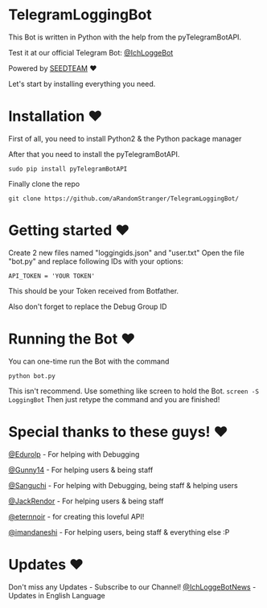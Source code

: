 # TelegramLoggingBot
This Bot is written in Python with the help from the pyTelegramBotAPI.

Test it at our official Telegram Bot:
[@IchLoggeBot](https://telegram.me/IchLoggeBot)

Powered by [SEEDTEAM](https://github.com/SEEDTEAM) ❤


Let's start by installing everything you need.

# Installation ❤

First of all, you need to install Python2 & the Python package manager


After that you need to install the pyTelegramBotAPI.

```
sudo pip install pyTelegramBotAPI
```
Finally clone the repo

```
git clone https://github.com/aRandomStranger/TelegramLoggingBot/
```

# Getting started ❤

Create 2 new files named "loggingids.json" and "user.txt"
Open the file "bot.py" and replace following IDs with your options:

```
API_TOKEN = 'YOUR TOKEN'
```
This should be your Token received from Botfather.

Also don't forget to replace the Debug Group ID



# Running the Bot ❤

You can one-time run the Bot with the command
```
python bot.py
```

This isn't recommend.
Use something like screen to hold the Bot.
``` screen -S LoggingBot ```
Then just retype the command and you are finished!

# Special thanks to these guys! ❤
[@Edurolp](https://telegram.me/edurolp) - For helping with Debugging

[@Gunny14](https://telegram.me/gunny14) - For helping users & being staff

[@Sanguchi](https://telegram.me/Sanguchi) - For helping with Debugging, being staff & helping users

[@JackRendor](https://telegram.me/JackRendor) - For helping users & being staff

[@eternnoir](https://github.com/eternnoir/pyTelegramBotAPI) - for creating this loveful API!

[@imandaneshi](https://telegram.me/imandaneshi) - For helping users, being staff & everything else :P


# Updates ❤

Don't miss any Updates - Subscribe to our Channel!
[@IchLoggeBotNews](https://telegram.me/IchLoggeBotNews) - Updates in English Language
